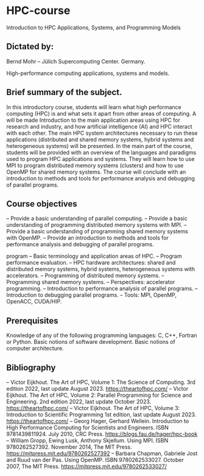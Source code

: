 # HPC-course
Introduction to HPC Applications, Systems, and Programming Models

## Dictated by: 
Bernd Mohr – Jülich Supercomputing Center. Germany.

High-performance computing applications, systems and models.

## Brief summary of the subject.

In this introductory course, students will learn what high performance computing (HPC) is and what sets it apart from other areas of computing. A will be made
Introduction to the main application areas using HPC for research and industry, and how artificial intelligence (AI) and HPC interact with each other. The main HPC system architectures necessary to run these applications (distributed and shared memory systems, hybrid systems and heterogeneous systems) will be presented. In the main part of the course, students will be provided with an overview of the languages ​​and paradigms used to program HPC applications and systems. They will learn how to use MPI to program distributed memory systems (clusters) and how to use OpenMP for shared memory systems. The course will conclude with an introduction to methods and tools for performance analysis and debugging of parallel programs.

## Course objectives
– Provide a basic understanding of parallel computing.
– Provide a basic understanding of programming distributed memory systems with MPI.
– Provide a basic understanding of programming shared memory systems with OpenMP.
– Provide an introduction to methods and tools for performance analysis and debugging of parallel programs.

program
– Basic terminology and application areas of HPC.
– Program performance evaluation.
– HPC hardware architectures: shared and distributed memory systems, hybrid systems, heterogeneous systems with accelerators.
– Programming of distributed memory systems.
– Programming shared memory systems.
– Perspectives: accelerator programming.
– Introduction to performance analysis of parallel programs.
– Introduction to debugging parallel programs.
– Tools: MPI, OpenMP, OpenACC, CUDA/HIP.

## Prerequisites
Knowledge of any of the following programming languages: C, C++, Fortran or Python.
Basic notions of software development.
Basic notions of computer architecture.

## Bibliography
– Victor Eijkhout. The Art of HPC, Volume 1: The Science of Computing. 3rd edition 2022, last update August 2023. https://theartofhpc.com/
– Victor Eijkhout. The Art of HPC, Volume 2: Parallel Programming for Science and Engineering. 2nd edition 2022, last update October 2023. https://theartofhpc.com/
– Victor Eijkhout. The Art of HPC, Volume 3: Introduction to Scientific Programming 1st edition, last update August 2023. https://theartofhpc.com/
– Georg Hager, Gerhard Wellein. Introduction to High Performance Computing for Scientists and Engineers. ISBN 9781439811924. July 2010, CRC Press.
https://blogs.fau.de/hager/hpc-book
– William Gropp, Ewing Lusk, Anthony Skjellum. Using MPI. ISBN 9780262527392. November 2014, The MIT Press. https://mitpress.mit.edu/9780262527392
– Barbara Chapman, Gabriele Jost and Ruud van der Pas. Using OpenMP. ISBN 9780262533027. October 2007, The MIT Press. https://mitpress.mit.edu/9780262533027/
